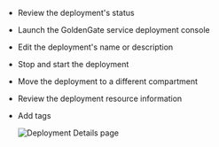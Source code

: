 <!--
    {
        "name":"Review the deployment details",
        "description":"Review the deployment details"
    }
-->
* Review the deployment's status
* Launch the GoldenGate service deployment console
* Edit the deployment's name or description
* Stop and start the deployment
* Move the deployment to a different compartment
* Review the deployment resource information
* Add tags

    ![Deployment Details page](../../..ggs-common/create/images/05-01-deployment-details.png " ")